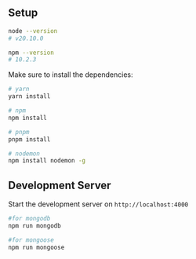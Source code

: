 ## Setup

```bash
node --version
# v20.10.0

npm --version
# 10.2.3
```

Make sure to install the dependencies:

```bash
# yarn
yarn install

# npm
npm install

# pnpm
pnpm install

# nodemon
npm install nodemon -g
```

## Development Server

Start the development server on `http://localhost:4000`

```bash
#for mongodb
npm run mongodb

#for mongoose
npm run mongoose

```
